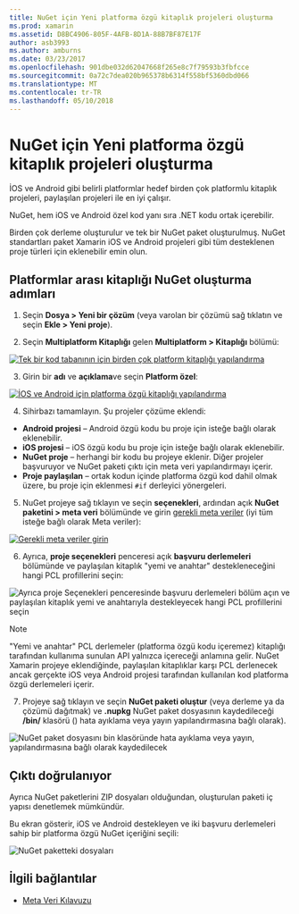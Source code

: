```yaml
---
title: NuGet için Yeni platforma özgü kitaplık projeleri oluşturma
ms.prod: xamarin
ms.assetid: D8BC4906-805F-4AFB-8D1A-88B7BF87E17F
author: asb3993
ms.author: amburns
ms.date: 03/23/2017
ms.openlocfilehash: 901dbe032d62047668f265e8c7f79593b3fbfcce
ms.sourcegitcommit: 0a72c7dea020b965378b6314f558bf5360dbd066
ms.translationtype: MT
ms.contentlocale: tr-TR
ms.lasthandoff: 05/10/2018
---
```

# <a name="creating-new-platform-specific-library-projects-for-nuget"></a>NuGet için Yeni platforma özgü kitaplık projeleri oluşturma

İOS ve Android gibi belirli platformlar hedef birden çok platformlu kitaplık projeleri, paylaşılan projeleri ile en iyi çalışır.

NuGet, hem iOS ve Android özel kod yanı sıra .NET kodu ortak içerebilir.

Birden çok derleme oluşturulur ve tek bir NuGet paket oluşturulmuş. NuGet standartları paket Xamarin iOS ve Android projeleri gibi tüm desteklenen proje türleri için eklenebilir emin olun.

## <a name="steps-to-create-a-cross-platform-library-nuget"></a>Platformlar arası kitaplığı NuGet oluşturma adımları

1. Seçin **Dosya > Yeni bir çözüm** (veya varolan bir çözümü sağ tıklatın ve seçin **Ekle > Yeni proje**).

2. Seçin **Multiplatform Kitaplığı** gelen **Multiplatform > Kitaplığı** bölümü:

  [![](platform-specific-images/mulitplatform-library-sml.png "Tek bir kod tabanının için birden çok platform kitaplığı yapılandırma")](platform-specific-images/multiplatform-library.png#lightbox)

3. Girin bir **adı** ve **açıklama**ve seçin **Platform özel**:

  [![](platform-specific-images/specific-configure-sml.png "İOS ve Android için platforma özgü kitaplığı yapılandırma")](platform-specific-images/specific-configure.png#lightbox)

4. Sihirbazı tamamlayın. Şu projeler çözüme eklendi:

  - **Android projesi** – Android özgü kodu bu proje için isteğe bağlı olarak eklenebilir.
  - **iOS projesi** – iOS özgü kodu bu proje için isteğe bağlı olarak eklenebilir.
  - **NuGet proje** – herhangi bir kodu bu projeye eklenir. Diğer projeler başvuruyor ve NuGet paketi çıktı için meta veri yapılandırmayı içerir.
  - **Proje paylaşılan** – ortak kodun içinde platforma özgü kod dahil olmak üzere, bu proje için eklenmesi `#if` derleyici yönergeleri.

5. NuGet projeye sağ tıklayın ve seçin **seçenekleri**, ardından açık **NuGet paketini > meta veri** bölümünde ve girin [gerekli meta veriler](~/cross-platform/app-fundamentals/nuget-multiplatform-libraries/metadata.md) (iyi tüm isteğe bağlı olarak Meta veriler):

  [![](platform-specific-images/specific-metadata-sml.png "Gerekli meta veriler girin")](platform-specific-images/specific-metadata.png#lightbox)

6. Ayrıca, **proje seçenekleri** penceresi açık **başvuru derlemeleri** bölümünde ve paylaşılan kitaplık "yemi ve anahtar" destekleneceğini hangi PCL profillerini seçin:

  ![](platform-specific-images/specific-reference-assemblies.png "Ayrıca proje Seçenekleri penceresinde başvuru derlemeleri bölüm açın ve paylaşılan kitaplık yemi ve anahtarıyla destekleyecek hangi PCL profillerini seçin")

  > [!NOTE]
> "Yemi ve anahtar" PCL derlemeler (platforma özgü kodu içeremez) kitaplığı tarafından kullanıma sunulan API yalnızca içereceği anlamına gelir. NuGet Xamarin projeye eklendiğinde, paylaşılan kitaplıklar karşı PCL derlenecek ancak gerçekte iOS veya Android projesi tarafından kullanılan kod platforma özgü derlemeleri içerir.

7. Projeye sağ tıklayın ve seçin **NuGet paketi oluştur** (veya derleme ya da çözümü dağıtmak) ve **.nupkg** NuGet paket dosyasının kaydedileceği **/bin/** klasörü () hata ayıklama veya yayın yapılandırmasına bağlı olarak).

  ![](platform-specific-images/create-nuget-package.png "NuGet paket dosyasını bin klasöründe hata ayıklama veya yayın, yapılandırmasına bağlı olarak kaydedilecek")


## <a name="verifying-the-output"></a>Çıktı doğrulanıyor

Ayrıca NuGet paketlerini ZIP dosyaları olduğundan, oluşturulan paketi iç yapısı denetlemek mümkündür.

Bu ekran gösterir, iOS ve Android destekleyen ve iki başvuru derlemeleri sahip bir platforma özgü NuGet içeriğini seçili:

![](platform-specific-images/nuget-output.png "NuGet paketteki dosyaları")


## <a name="related-links"></a>İlgili bağlantılar

- [Meta Veri Kılavuzu](~/cross-platform/app-fundamentals/nuget-multiplatform-libraries/metadata.md)
